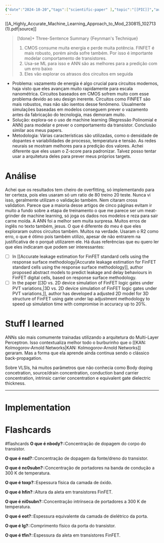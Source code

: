 ```yaml
---
{"date":"2024-10-20","tags":["scientific-paper" ],"topic":"[[PIC]]","author":null,"year":2019,"implemented":false,"publish":true,"PassFrontmatter":true}
---
```


[[A_Highly_Accurate_Machine_Learning_Approach_to_Mod_230815_102713 (1).pdf|source]]

>[!done]+ Three-Sentence Summary {Feynman's Technique}
>1. CMOS consume muita energia e perde muita potência. FINFET é mais robusto, porém ainda sofre também. Por isso é importante modelar comportamento de transistores.
>2. Usa-se ML para isso e ANN são as melhores para a predição com um erro baixo
>3. Eles vão explorar os atrasos dos circuitos em seguida


- Problema: vazamento de energia é algo crucial para circuitos modernos, haja visto que eles avançam muito rapidamente para escala nanométrica. Circuitos baseados em CMOS sofrem muito com esse problema devido ao seu design inerente. Circuitos como FINFET são mais robustos, mas não são isentos desse fenômeno. Usualmente simulações baseadas em modelos conseguem prever o vazamento antes da fabricação do tecnologia, mas demoram muito. 
- Solução: explora-se o uso de machine learning (Regressão Polinomial e ANN) para modelar e prever o comportamento da transistor. Conclusão similar aos meus papers.
- Metodologia: Várias características são utilizadas, como o densidade de dopantes e variabilidades de processo, temperatura e tensão. As redes neurais se mostram melhores para a predição dos valores. Achei diferente que eles usam o Z-score para padronizar. Talvez posso tentar usar a arquitetura deles para prever meus próprios targets.

# Análise
Achei que os resultados tem cheiro de overfitting, só implementando para ter certeza, pois eles usaram só um ratio de 80 treino 20 teste. Nunca vi isso, geralmente utilizam o validação também. Nem citaram cross validation. Parece que a maioria desse artigos de cinco páginas evitam ir muito a fundo sobre a etapa de treinamento o que me parece ser um meat-grinder de machine learning, só joga os dados nos modelos e reza para sair carne moída. A ANN foi a melhor sem muita surpresa. Muitos erros de inglês no texto também, jesus. O que é diferente do meu é que eles exploraram outros circuitos também. Muitos na verdade. Usaram o R2 como erro, o que é ótimo pois também utilizo, apesar de não entrarem na justificativa de o porquê utilizarem ele. 
Há duas referências que eu quero ler que eles indicaram que podem ser interessantes:
- [ ] In [[Accurate leakage estimation for FinFET standard cells using the response surface methodology\|Accurate leakage estimation for FinFET standard cells using the response surface methodology]], author proposed abstract models to predict leakage and delay behaviours in FinFET digital cells, based on response surface methodology. 
- [ ] In the paper [[3D vs. 2D device simulation of FinFET logic gates under PVT variations,\|3D vs. 2D device simulation of FinFET logic gates under PVT variations,]], author has developed a adjusted 2D model for 3D structure of FinFET using gate under lap adjustment methodology to speed up simulation time with compromise in accuracy up to 20%. 

# Stuff I learned

ANNs são mais comumente trainadas utilizando a arquitetura do Multi-Layer Perceptron. Isso contextualiza melhor todo o burburinho que o [[KAN: Kolmogorov-Arnold Networks\|KAN: Kolmogorov-Arnold Networks]] geraram. Mas a forma que ela aprende ainda continua sendo o clássico back-propagation. 

Sobre VLSIs, há muitos parâmetros que não conhecia como Body doping concetration, source/drain concentration, conduction band carrier concentration, intrinsic carrier concentration e equivalent gate dielectric thickness.

---
# Implementation



# Flashcards

#flashcards
**O que é nbody?**::Concentração de dopagem do corpo do transistor.

**O que é nsd?**::Concentração de dopagem da fonte/dreno do transistor.

**O que é nc0subn?**::Concentração de portadores na banda de condução a 300 K de temperatura.

**O que é toxp?**::Espessura física da camada de óxido.

**O que é hfin?**::Altura da aleta em transistores FinFET.

**O que é ni0subn?**::Concentração intrínseca de portadores a 300 K de temperatura.

**O que é eot?**::Espessura equivalente da camada de dielétrico da porta.

**O que é lg?**::Comprimento físico da porta do transistor.

**O que é tfin?**::Espessura da aleta em transistores FinFET.
